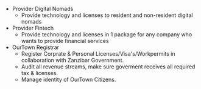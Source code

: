 - Provider Digital Nomads
    - Provide technology and licenses to resident and non-resident digital nomads
- Provider Fintech
    - Provide technology and licenses in 1 package for any company who wants to provide financial services
- OurTown Registrar
    - Register Corprate & Personal Licenses/Visa's/Workpermits in collaboration with Zanzibar Government.
    - Audit all revenue streams, make sure goverment receives all required tax & licenses.
    - Manage identity of OurTown Citizens.

